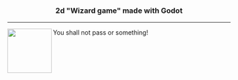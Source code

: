  <div align='center'>   <h3>2d "Wizard game" made with Godot</h3>  </div>

---
 <p>
 You shall not pass or something!
  <img width="100" align='left' src="/assets/sprites/velho.png">
</p>
